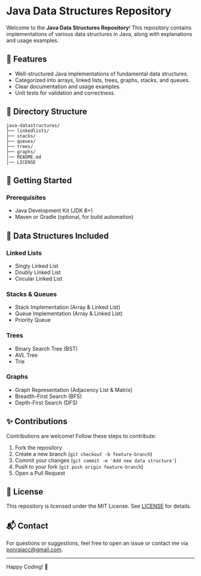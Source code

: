 # Java Data Structures Repository

Welcome to the **Java Data Structures Repository**! This repository contains implementations of various data structures in Java, along with explanations and usage examples.

## 📌 Features
- Well-structured Java implementations of fundamental data structures.
- Categorized into arrays, linked lists, trees, graphs, stacks, and queues.
- Clear documentation and usage examples.
- Unit tests for validation and correctness.

## 📂 Directory Structure
```
java-datastructures/
├── linkedlists/
├── stacks/
├── queues/
├── trees/
├── graphs/
│── README.md
│── LICENSE
```

## 🚀 Getting Started
### Prerequisites
- Java Development Kit (JDK 8+)
- Maven or Gradle (optional, for build automation)
  
## 📖 Data Structures Included

### Linked Lists
- Singly Linked List
- Doubly Linked List
- Circular Linked List

### Stacks & Queues
- Stack Implementation (Array & Linked List)
- Queue Implementation (Array & Linked List)
- Priority Queue

### Trees
- Binary Search Tree (BST)
- AVL Tree
- Trie

### Graphs
- Graph Representation (Adjacency List & Matrix)
- Breadth-First Search (BFS)
- Depth-First Search (DFS)

## ✨ Contributions
Contributions are welcome! Follow these steps to contribute:
1. Fork the repository
2. Create a new branch (`git checkout -b feature-branch`)
3. Commit your changes (`git commit -m 'Add new data structure'`)
4. Push to your fork (`git push origin feature-branch`)
5. Open a Pull Request

## 📝 License
This repository is licensed under the MIT License. See [LICENSE](LICENSE) for details.

## 📬 Contact
For questions or suggestions, feel free to open an issue or contact me via [ponrajacc@gmail.com](mailto:ponrajacc@gmail.com).

---
Happy Coding! 🚀

